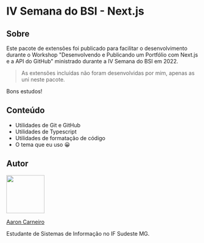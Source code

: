 # IV Semana do BSI - Next.js

## Sobre

Este pacote de extensões foi publicado para facilitar o desenvolvimento durante o Workshop "Desenvolvendo e Publicando um Portfólio com Next.js e a API do GitHub" ministrado durante a IV Semana do BSI em 2022.

> As extensões incluídas não foram desenvolvidas por mim, apenas as uni neste pacote.

Bons estudos!

## Conteúdo

- Utilidades de Git e GitHub
- Utilidades de Typescript
- Utilidades de formatação de código
- O tema que eu uso 😀

## Autor

 <img src="https://github.com/euaaron.png" width="100px"/>

 [Aaron Carneiro](https://aaroncarneiro.com)

 Estudante de Sistemas de Informação no IF Sudeste MG.